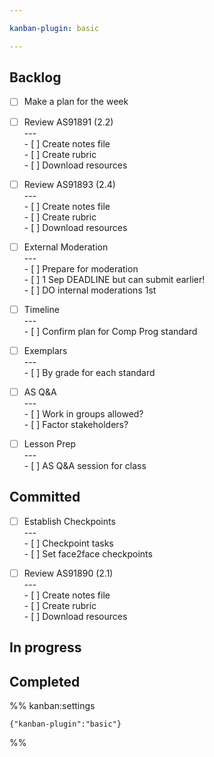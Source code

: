 ```yaml
---

kanban-plugin: basic

---
```


## Backlog

- [ ] Make a plan for the week
- [ ] Review AS91891 (2.2)<br>---<br>- [ ] Create notes file<br>- [ ] Create rubric<br>- [ ] Download resources
- [ ] Review AS91893 (2.4)<br>---<br>- [ ] Create notes file<br>- [ ] Create rubric<br>- [ ] Download resources
- [ ] External Moderation<br>---<br>- [ ] Prepare for moderation<br>- [ ] 1 Sep DEADLINE but can submit earlier!<br>- [ ] DO internal moderations 1st
- [ ] Timeline<br>---<br>- [ ] Confirm plan for Comp Prog standard
- [ ] Exemplars<br>---<br>- [ ] By grade for each standard
- [ ] AS Q&A<br>---<br>- [ ] Work in groups allowed?<br>- [ ] Factor stakeholders?
- [ ] Lesson Prep<br>---<br>- [ ] AS Q&A session for class


## Committed

- [ ] Establish Checkpoints<br>---<br>- [ ] Checkpoint tasks<br>- [ ] Set face2face checkpoints
- [ ] Review AS91890 (2.1)<br>---<br>- [ ] Create notes file<br>- [ ] Create rubric<br>- [ ] Download resources


## In progress



## Completed





%% kanban:settings
```
{"kanban-plugin":"basic"}
```
%%